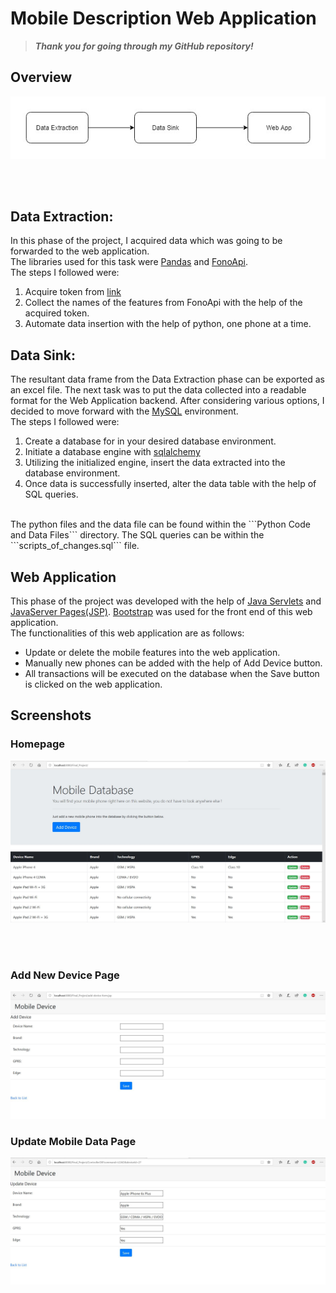 # Mobile Description Web Application

>**_Thank you for going through my GitHub repository!_** 

## Overview 
![workflow](workflow.JPG)

<br>
<br>

## Data Extraction:

In this phase of the project, I acquired data which was going to be forwarded to the web application.<br> 
The libraries used for this task were [Pandas](https://github.com/pandas-dev/pandas) and [FonoApi](https://github.com/shakee93/fonoapi). 
<br>The steps I followed were:
1. Acquire token from [link](https://fonoapi.freshpixl.com/)
1. Collect the names of the features from FonoApi with the help of the acquired token. 
1. Automate data insertion with the help of python, one phone at a time. 

## Data Sink:

The resultant data frame from the Data Extraction phase can be exported as an excel file. 
The next task was to put the data collected into a readable format for the Web Application backend. 
After considering various options, I decided to move forward with the [MySQL](https://www.mysql.com/) environment. 
<br>
The steps I followed were:
1.	Create a database for in your desired database environment. 
2.	Initiate a database engine with [sqlalchemy](https://github.com/sqlalchemy/sqlalchemy)
3.	Utilizing the initialized engine, insert the data extracted into the database environment. 
4.	Once data is successfully inserted, alter the data table with the help of SQL queries.
<br>
The python files and the data file can be found within the ```Python Code and Data Files``` directory.
The SQL queries can be within the ```scripts_of_changes.sql``` file.

## Web Application
This phase of the project was developed with the help of [Java Servlets](https://en.wikipedia.org/wiki/Java_servlet) and [JavaServer Pages(JSP)](https://en.wikipedia.org/wiki/JavaServer_Pages). 
[Bootstrap](https://github.com/twbs/bootstrap) was used for the front end of this web application. 
<br>
The functionalities of this web application are as follows:
*	Update or delete the mobile features into the web application. 
*	Manually new phones can be added with the help of Add Device button.
*	All transactions will be executed on the database when the Save button is clicked on the web application. 


## Screenshots
### Homepage
![Homepage](Homepage.JPG)

<br>
<br>

### Add New Device Page 

![Add New Device](Add%20New%20Device.JPG)

### Update Mobile Data Page 

![Update Mobile Data Page](Update%20Mobile%20Data.JPG)
